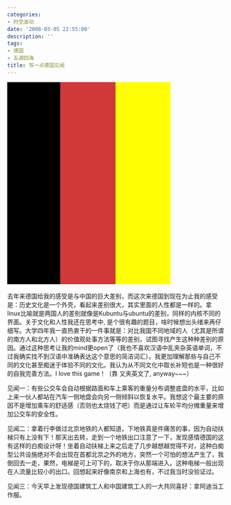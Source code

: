 ```yaml
---
categories:
- 时空波动
date: '2008-03-05 22:55:00'
description: ''
tags:
- 德国
- 五湖四海
title: 写一点德国见闻
---
```

[![eurovision_flag_germany_470x380](/assets/spacetimewave/2014/01/l4k1rzc97m.jpg)](/assets/spacetimewave/2014/01/l4k1rzc97m.jpg)



去年来德国给我的感受是与中国的巨大差别，而这次来德国到现在为止我的感受是：历史文化是一个外壳，看起来差别很大，其实里面的人性都是一样的。拿linux比喻就是两国人的差别就像是Kubuntu与ubuntu的差别，同样的内核不同的界面。关于文化和人性我还在思考中, 是个很有趣的题目，啥时候想出头绪来再仔细写。大学四年我一直热衷干的一件事就是：对比我国不同地域的人（尤其是所谓的南方人和北方人）的价值观处事方法等等的差别，试图寻找产生这种种差别的原因。通过这种思考让我的mind更open了（我也不喜欢汉语中乱夹杂英语单词，不过我确实找不到汉语中准确表达这个意思的简洁词汇）。我更加理解那些与自己不同的文化甚至痴迷于体验不同的文化。我认为从不同文化中取长补短也是一种很好的自我完善方法。I love this game！（靠 又夹英文了, anyway\~\~\~）



见闻一：有些公交车会自动根据路面和车上乘客的重量分布调整底盘的水平，比如上来一伙人都站在汽车一侧地盘会向另一侧倾斜以恢复水平。我想这个最主要的原因不是增加乘车的舒适感（否则也太烧钱了吧）而是通过让车轮平均分摊重量来增加公交车的安全性。



见闻二：拿着行李做过北京地铁的人都知道，下地铁真是件痛苦的事，因为自动扶梯只有上没有下！那天出去转，走到一个地铁出口注意了一下，发现感情德国的这有这样的白痴设计呀！坐着自动扶梯上来之后走了几步越想越觉得不对，这种白痴型公共设施绝对不会出现在首都北京之外的地方，突然一个可怕的想法产生了，我倒回去一走，果然，电梯是可上可下的，取决于你从那端进入。这种电梯一般出现在人流量比较小的出口。回想起来好像南京和上海也有，不过我当时没验证过。



见闻三：今天早上发现德国建筑工人和中国建筑工人的一大共同喜好：拿阿迪当工作服。